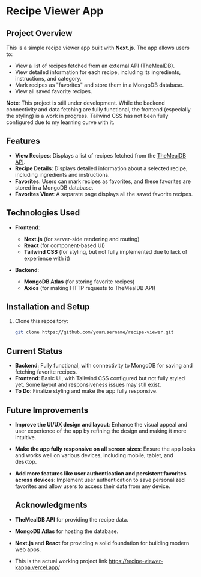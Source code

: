 # Recipe Viewer App

## Project Overview

This is a simple recipe viewer app built with **Next.js**. The app allows users to:

- View a list of recipes fetched from an external API (TheMealDB).
- View detailed information for each recipe, including its ingredients, instructions, and category.
- Mark recipes as "favorites" and store them in a MongoDB database.
- View all saved favorite recipes.

**Note**: This project is still under development. While the backend connectivity and data fetching are fully functional, the frontend (especially the styling) is a work in progress. Tailwind CSS has not been fully configured due to my learning curve with it.

## Features

- **View Recipes**: Displays a list of recipes fetched from the [TheMealDB API](https://www.themealdb.com/).
- **Recipe Details**: Displays detailed information about a selected recipe, including ingredients and instructions.
- **Favorites**: Users can mark recipes as favorites, and these favorites are stored in a MongoDB database.
- **Favorites View**: A separate page displays all the saved favorite recipes.

## Technologies Used

- **Frontend**: 
  - **Next.js** (for server-side rendering and routing)
  - **React** (for component-based UI)
  - **Tailwind CSS** (for styling, but not fully implemented due to lack of experience with it)

- **Backend**:
  - **MongoDB Atlas** (for storing favorite recipes)
  - **Axios** (for making HTTP requests to TheMealDB API)

## Installation and Setup

1. Clone this repository:
   ```bash
   git clone https://github.com/yourusername/recipe-viewer.git
   
 ## Current Status

- **Backend**: Fully functional, with connectivity to MongoDB for saving and fetching favorite recipes.
- **Frontend**: Basic UI, with Tailwind CSS configured but not fully styled yet. Some layout and responsiveness issues may still exist.
- **To Do**: Finalize styling and make the app fully responsive.

## Future Improvements

- **Improve the UI/UX design and layout**: Enhance the visual appeal and user experience of the app by refining the design and making it more intuitive.
- **Make the app fully responsive on all screen sizes**: Ensure the app looks and works well on various devices, including mobile, tablet, and desktop.
- **Add more features like user authentication and persistent favorites across devices**: Implement user authentication to save personalized favorites and allow users to access their data from any device.

  ## Acknowledgments

- **TheMealDB API** for providing the recipe data.
- **MongoDB Atlas** for hosting the database.
- **Next.js** and **React** for providing a solid foundation for building modern web apps.
- This is the actual working project link  https://recipe-viewer-kappa.vercel.app/
